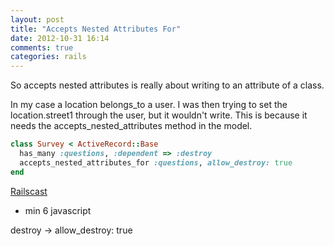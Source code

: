 ```yaml
---
layout: post
title: "Accepts Nested Attributes For"
date: 2012-10-31 16:14
comments: true
categories: rails
---
```


So accepts nested attributes is really about writing to an attribute of a class. 

In my case a location belongs_to a user. I was then trying to set the location.street1 through the user, but it wouldn't write. This is because it needs the accepts_nested_attributes method in the model.

```ruby If I want to manage questions through my surveys forms...
class Survey < ActiveRecord::Base
  has_many :questions, :dependent => :destroy
  accepts_nested_attributes_for :questions, allow_destroy: true
end
```
[Railscast](http://railscasts.com/episodes/196-nested-model-form-revised)
  - min 6 javascript

destroy -> allow_destroy: true
